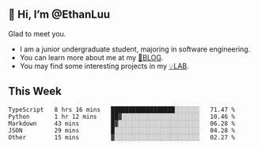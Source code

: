## 👋 Hi, I’m @EthanLuu

Glad to meet you.

- I am a junior undergraduate student, majoring in software engineering.
- You can learn more about me at my [📝BLOG](https://blog.ethanloo.cn).
- You may find some interesting projects in my [💡LAB](https://lab.ethanloo.cn).

## This Week
<!--START_SECTION:waka-->
```text
TypeScript   8 hrs 16 mins   ██████████████████░░░░░░░   71.47 % 
Python       1 hr 12 mins    ██▓░░░░░░░░░░░░░░░░░░░░░░   10.46 % 
Markdown     43 mins         █▓░░░░░░░░░░░░░░░░░░░░░░░   06.28 % 
JSON         29 mins         █░░░░░░░░░░░░░░░░░░░░░░░░   04.28 % 
Other        15 mins         ▓░░░░░░░░░░░░░░░░░░░░░░░░   02.27 % 
```
<!--END_SECTION:waka-->
